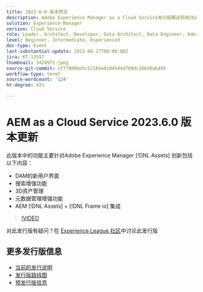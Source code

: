 ```yaml
---
title: 2023-6-0 版本预览
description: Adobe Experience Manager as a Cloud Service发行版概述视频2023.6.0此发行版中的功能重点针对Experience Manager Assets创新，包括以下内容 — DAM搜索增强功能的新用户界面3D资源管理元数据管理增强功能AEM [!DNL Assets] + [!DNL Frame io]  集成
solution: Experience Manager
version: Cloud Service
role: Leader, Architect, Developer, Data Architect, Data Engineer, Admin, User
level: Beginner, Intermediate, Experienced
doc-type: Event
last-substantial-update: 2023-06-27T00:00:00Z
jira: KT-13557
thumbnail: 3420971.jpeg
source-git-commit: cf77000be5c52184a81d4544d789dc266d8ab494
workflow-type: tm+mt
source-wordcount: '124'
ht-degree: 41%

---
```



# AEM as a Cloud Service 2023.6.0 版本更新


此版本中的功能主要针对Adobe Experience Manager [!DNL Assets] 创新包括以下内容：

* DAM的新用户界面
* 搜索增强功能
* 3D资产管理
* 元数据管理增强功能
* AEM [!DNL Assets] + [!DNL Frame io] 集成

>[!VIDEO](https://video.tv.adobe.com/v/3420971/?learn=on)


对此发行版有疑问？在 [Experience League 社区](https://adobe.ly/43FGHk0)中讨论此发行版

## 更多发行版信息

* [当前的发行说明](https://experienceleague.adobe.com/docs/experience-manager-cloud-service/content/release-notes/home.html?lang=zh-Hans)
* [发行版路线图](https://experienceleague.adobe.com/docs/experience-manager-release-information/aem-release-updates/update-releases-roadmap.html?lang=zh-Hans)
* [预发行版信息](https://experienceleague.adobe.com/docs/experience-manager-cloud-service/content/release-notes/prerelease.html)